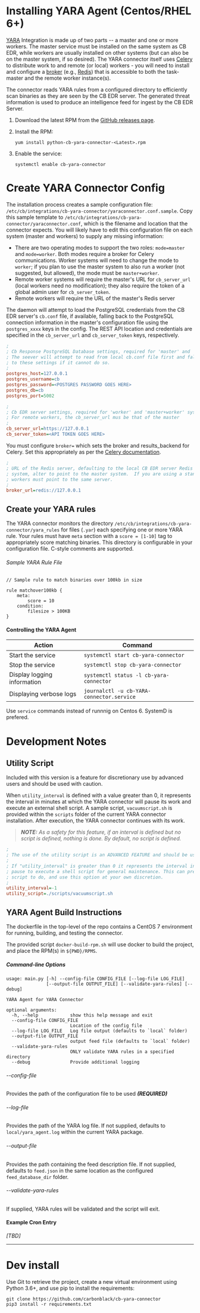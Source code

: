 # Installing YARA Agent (Centos/RHEL 6+)

[YARA](https://virustotal.github.io/yara/) Integration is made up of two parts -- a master and one or more workers. The master service must be installed on the same system as CB EDR, while workers are usually installed on other systems (but can also be on the master system, if so desired). The YARA connector itself uses [Celery](http://www.celeryproject.org/) to distribute work to and remote (or local) workers - you will need to install and configure a [broker](https://docs.celeryproject.org/en/latest/getting-started/brokers/) (e.g., [Redis](https://redis.io/)) that is accessible to both the task-master and the remote worker instance(s).

The connector reads YARA rules from a configured directory to efficiently scan binaries as they are seen by the CB EDR server. The generated threat information is used to produce an intelligence feed for ingest by the CB EDR Server.

1. Download the latest RPM from the [GitHub releases page](https://github.com/carbonblack/cb-yara-connector/releases/download/untagged-b39ed959488c9ec78055/python-cb-yara-connector-2.1-0.x86_64.rpm).
1. Install the RPM:

    `yum install python-cb-yara-connector-<Latest>.rpm`

1. Enable the service:

    `systemctl enable cb-yara-connector`

# Create YARA Connector Config

The installation process creates a sample configuration file: `/etc/cb/integrations/cb-yara-connector/yaraconnector.conf.sample`.  Copy
this sample template to `/etc/cb/integrations/cb-yara-connector/yaraconnector.conf`,
which is the filename and location that the connector expects.  You will likely have to edit this
configuration file on each system (master and workers) to supply any missing
information:
* There are two operating modes to support the two roles: `mode=master` and `mode=worker`. Both modes require a broker for Celery communications. Worker systems will need to change the mode to `worker`; if you plan to use the master system to also run a worker (not suggested, but allowed), the mode must be `master+worker`.
* Remote worker systems will require the master's URL for `cb_server_url` (local workers need no modification);
 they also require  the token of a global admin user for `cb_server_token`. 
* Remote workers will require the URL of the master's Redis server 

The daemon will attempt to load the PostgreSQL credentials from the CB EDR server's `cb.conf` file, 
if available, falling back to the PostgreSQL connection information in the master's configuration file using the `postgres_xxxx` keys in the config. The REST API location and credentials are specified in the `cb_server_url` and `cb_server_token` keys, respectively. 

```ini
;
; Cb Response PostgreSQL Database settings, required for 'master' and 'master+worker' systems
; The seever will attempt to read from local cb.conf file first and fall back
; to these settings if it cannot do so.
;
postgres_host=127.0.0.1
postgres_username=cb
postgres_password=<POSTGRES PASSWORD GOES HERE>
postgres_db=cb
postgres_port=5002
```

```ini
;
; Cb EDR server settings, required for 'worker' and 'master+worker' systems
; For remote workers, the cb_server_url mus be that of the master
;
cb_server_url=https://127.0.0.1
cb_server_token=<API TOKEN GOES HERE>
```

You must configure `broker=` which sets the broker and results_backend for Celery. 
Set this appropriately as per the [Celery documentation](https://docs.celeryproject.org/en/latest/getting-started/brokers/).

```ini
;
; URL of the Redis server, defaulting to the local CB EDR server Redis for the master.  If this is a worker
; system, alter to point to the master system.  If you are using a standalone Redis server, both master and
; workers must point to the same server.
;
broker_url=redis://127.0.0.1
```
## Create your YARA rules

The YARA connector monitors the directory `/etc/cb/integrations/cb-yara-connector/yara_rules` for files (`.yar`) each 
specifying one or more YARA rule. Your rules must have `meta` section with a 
`score = [1-10]` tag to appropriately score matching binaries.  This directory is 
configurable in your configuration file. C-style comments are supported.

###### Sample YARA Rule File
```
// Sample rule to match binaries over 100kb in size

rule matchover100kb {
	meta:
		score = 10
	condition:
		filesize > 100KB
}
```

#### Controlling the YARA Agent 

| Action | Command |
| ------ | ------- |
| Start the service | `systemctl start cb-yara-connector` |
| Stop the service | `systemctl stop cb-yara-connector` |
| Display logging information | `systemctl status -l cb-yara-connector` | 
| Displaying verbose logs | `journalctl -u cb-YARA-connector.service` |


Use `service` commands instead of runnnig on Centos 6. SystemD is prefered.

# Development Notes	

## Utility Script
Included with this version is a feature for discretionary use by advanced users and
should be used with caution.

When `utility_interval` is defined with a value greater than 0, it represents the interval
in minutes at which the YARA connector will pause its work and execute an external
shell script.  A sample script, `vacuumscript.sh`  is provided within the `scripts` folder
of the current YARA connector installation. After execution, the YARA connector continues with
its work.

> _**NOTE:** As a safety for this feature, if an interval is defined but no script is defined, nothing is done.
> By default, no script is defined._

```ini
;
; The use of the utility script is an ADVANCED FEATURE and should be used with caution!
;
; If "utility_interval" is greater than 0 it represents the interval in minutes after which the YARA connector will
; pause to execute a shell script for general maintenance. This can present risks. Be careful what you allow the
; script to do, and use this option at your own discretion.
;
utility_interval=-1
utility_script=./scripts/vacuumscript.sh
```

## YARA Agent Build Instructions 

The dockerfile in the top-level of the repo contains a CentOS 7 environment for running, building, and testing 
the connector. 

The provided script `docker-build-rpm.sh` will use docker to build the project, and place the RPM(s) in `${PWD}/RPMS`. 


##### Command-line Options
```text
usage: main.py [-h] --config-file CONFIG_FILE [--log-file LOG_FILE]
               [--output-file OUTPUT_FILE] [--validate-yara-rules] [--debug]

YARA Agent for YARA Connector

optional arguments:
  -h, --help            show this help message and exit
  --config-file CONFIG_FILE
                        Location of the config file
  --log-file LOG_FILE   Log file output (defaults to `local` folder)
  --output-file OUTPUT_FILE
                        output feed file (defaults to `local` folder)
  --validate-yara-rules
                        ONLY validate YARA rules in a specified directory
  --debug               Provide additional logging

```
###### --config-file
Provides the path of the configuration file to be used _**(REQUIRED)**_

###### --log-file
Provides the path of the YARA log file.  If not supplied, defaults to `local/yara_agent.log`
within the current YARA package.

###### --output-file
Provides the path containing the feed description file.  If not supplied, defaults to
`feed.json` in the same location as the configured `feed_database_dir` folder.

###### --validate-yara-rules
If supplied, YARA rules will be validated and the script will exit.

#### Example Cron Entry
_[TBD]_

---
# Dev install 

Use Git to retrieve the project, create a new virtual environment using Python 3.6+, and use pip to install the requirements:

```
git clone https://github.com/carbonblack/cb-yara-connector
pip3 install -r requirements.txt
```
